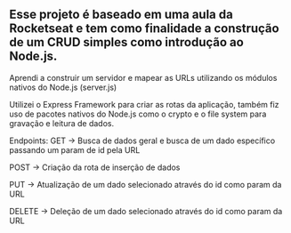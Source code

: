 ## Esse projeto é baseado em uma aula da Rocketseat e tem como finalidade a construção de um CRUD simples como introdução ao Node.js.

Aprendi a construir um servidor e mapear as URLs utilizando os módulos nativos do Node.js (server.js)

Utilizei o Express Framework para criar as rotas da aplicação, também fiz uso de pacotes nativos do Node.js como o crypto e o file system para gravação e leitura de dados.

Endpoints:
GET -> Busca de dados geral e busca de um dado específico passando um param de id pela URL

POST -> Criação da rota de inserção de dados

PUT -> Atualização de um dado selecionado através do id como param da URL

DELETE -> Deleção de um dado selecionado através do id como param da URL
